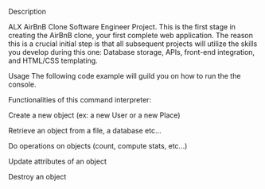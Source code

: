 Description

ALX AirBnB Clone Software Engineer Project. This is the first stage in creating the AirBnB clone, your first complete web application. The reason this is a crucial initial step is that all subsequent projects will utilize the skills you develop during this one: Database storage, APIs, front-end integration, and HTML/CSS templating.

Usage
The following code example will guild you on how to run the the console.

Functionalities of this command interpreter:

Create a new object (ex: a new User or a new Place)

Retrieve an object from a file, a database etc...

Do operations on objects (count, compute stats, etc...)

Update attributes of an object

Destroy an object
